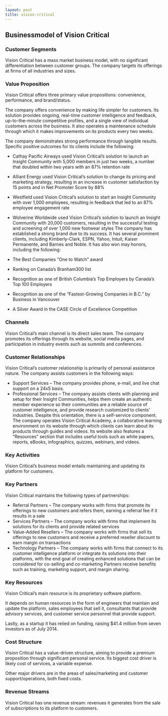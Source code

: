 ```yaml
---
layout: post
title: vision-critical
---
```


Businessmodel of Vision Critical
---------------------------------

### Customer Segments

Vision Critical has a mass market business model, with no significant differentiation between customer groups. The company targets its offerings at firms of all industries and sizes.

### Value Proposition

Vision Critical offers three primary value propositions: convenience, performance, and brand/status.

The company offers convenience by making life simpler for customers. Its solution provides ongoing, real-time customer intelligence and feedback, up-to-the-minute competitive profiles, and a single view of individual customers across the business. It also operates a maintenance schedule through which it makes improvements on its products every two weeks.

The company demonstrates strong performance through tangible results. Specific positive outcomes for its clients include the following:

 * Cathay Pacific Airways used Vision Critical’s solution to launch an Insight Community with 5,000 members in just two weeks, a number that doubled within two years with an 87% retention rate
* Alliant Energy used Vision Critical’s solution to change its pricing and marketing strategy, resulting in an increase in customer satisfaction by 15 points and in Net Promoter Score by 88%
* Westfield used Vision Critical’s solution to start an Insight Community with over 1,000 employees, resulting in feedback that led to an 87% employee engagement rate
* Wolverine Worldwide used Vision Critical’s solution to launch an Insight Community with 20,000 customers, resulting in the successful testing and screening of over 1,000 new footwear styles
 The company has established a strong brand due to its success. It has several prominent clients, including Kimberly-Clark, ESPN, Yahoo, Intuit, Kaiser Permanente, and Barnes and Noble. It has also won may honors, including the following:

 * The Best Companies “One to Watch” award
* Ranking on Canada’s Branham300 list
* Recognition as one of British Columbia’s Top Employers by Canada’s Top 100 Employers
* Recognition as one of the “Fastest-Growing Companies in B.C.” by Business in Vancouver
* A Silver Award in the CASE Circle of Excellence Competition
 ### Channels

Vision Critical’s main channel is its direct sales team. The company promotes its offerings through its website, social media pages, and participation in industry events such as summits and conferences.

### Customer Relationships

Vision Critical’s customer relationship is primarily of personal assistance nature. The company assists customers in the following ways:

 * Support Services – The company provides phone, e-mail, and live chat support on a 24x5 basis.
* Professional Services – The company assists clients with planning and setup for their Insight Communities, helps them create an authentic member experience so their communities are a reliable source of customer intelligence, and provide research customized to clients’ industries.
 Despite this orientation, there is a self-service component. The company operates Vision Critical Academy, a collaborative learning environment on its website through which clients can learn about its products through guides and videos. Its website also features a “Resources” section that includes useful tools such as white papers, reports, eBooks, infographics, quizzes, webinars, and videos.

### Key Activities

Vision Critical’s business model entails maintaining and updating its platform for customers.

### Key Partners

Vision Critical maintains the following types of partnerships:

 * Referral Partners – The company works with firms that promote its offerings to new customers and refers them, earning a referral fee if it results in a sale
* Services Partners – The company works with firms that implement its solutions for its clients and provide related services
* Value-Added Resellers – The company works with firms that sell its offerings to new customers and receive a preferred reseller discount to earn margin on transactions
* Technology Partners – The company works with firms that connect to its customer intelligence platform or integrate its solutions into their platforms, with the end goal of creating enhanced solutions that can be considered for co-selling and co-marketing
 Partners receive benefits such as training, marketing support, and margin sharing.

### Key Resources

Vision Critical’s main resource is its proprietary software platform.

It depends on human resources in the form of engineers that maintain and update the platform, sales employees that sell it, consultants that provide advisory services, and customer service personnel that provide support.

Lastly, as a startup it has relied on funding, raising $41.4 million from seven investors as of July 2014.

### Cost Structure

Vision Critical has a value-driven structure, aiming to provide a premium proposition through significant personal service. Its biggest cost driver is likely cost of services, a variable expense.

Other major drivers are in the areas of sales/marketing and customer support/operations, both fixed costs.

### Revenue Streams

Vision Critical has one revenue stream: revenues it generates from the sale of subscriptions to its platform to customers.
